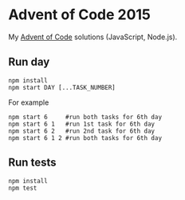 Advent of Code 2015
===================

My [Advent of Code](https://adventofcode.com/2015) solutions (JavaScript, Node.js).


Run day
-------

    npm install
    npm start DAY [...TASK_NUMBER]
    
For example

    npm start 6     #run both tasks for 6th day
    npm start 6 1   #run 1st task for 6th day
    npm start 6 2   #run 2nd task for 6th day
    npm start 6 1 2 #run both tasks for 6th day


Run tests
---------

    npm install
    npm test
